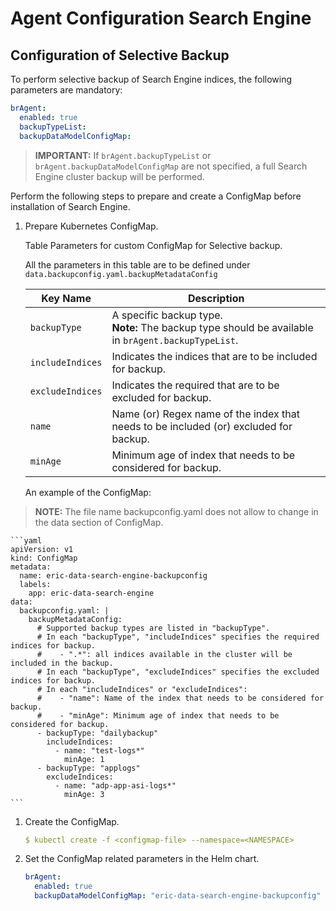 # Agent Configuration Search Engine

## Configuration of Selective Backup

To perform selective backup of Search Engine indices, the following parameters are mandatory:

```yaml
brAgent:
  enabled: true
  backupTypeList:
  backupDataModelConfigMap:
```

>**IMPORTANT:** If `brAgent.backupTypeList` or `brAgent.backupDataModelConfigMap` are not specified, a full Search Engine cluster backup will be performed.

Perform the following steps to prepare and create a ConfigMap before installation of Search Engine.

1. Prepare Kubernetes ConfigMap.

    Table Parameters for custom ConfigMap for Selective backup.

    All the parameters in this table are to be defined under `data.backupconfig.yaml.backupMetadataConfig`

    | Key Name | Description |
    |---|---|
    | `backupType` | A specific backup type. <br>**Note:** The backup type should be available in `brAgent.backupTypeList`. |
    | `includeIndices` | Indicates the indices that are to be included for backup. |
    | `excludeIndices` | Indicates the required that are to be excluded for backup. |
    | `name` | Name (or) Regex name of the index that needs to be included (or) excluded for backup. |
    | `minAge` | Minimum age of index that needs to be considered for backup. |

    An example of the ConfigMap:
>**NOTE:** The file name backupconfig.yaml does not allow to change in the data section of ConfigMap.

    ```yaml
    apiVersion: v1
    kind: ConfigMap
    metadata:
      name: eric-data-search-engine-backupconfig
      labels:
        app: eric-data-search-engine
    data:
      backupconfig.yaml: |
        backupMetadataConfig:
          # Supported backup types are listed in "backupType".
          # In each "backupType", "includeIndices" specifies the required indices for backup.
          #    - ".*": all indices available in the cluster will be included in the backup.
          # In each "backupType", "excludeIndices" specifies the excluded indices for backup.
          # In each "includeIndices" or "excludeIndices":
          #    - "name": Name of the index that needs to be considered for backup.
          #    - "minAge": Minimum age of index that needs to be considered for backup.
          - backupType: "dailybackup"
            includeIndices:
              - name: "test-logs*"
                minAge: 1
          - backupType: "applogs"
            excludeIndices:
              - name: "adp-app-asi-logs*"
                minAge: 3
    ```

1. Create the ConfigMap.

    ```yaml
    $ kubectl create -f <configmap-file> --namespace=<NAMESPACE>
    ```
1. Set the ConfigMap related parameters in the Helm chart.

    ```yaml
    brAgent:
      enabled: true
      backupDataModelConfigMap: "eric-data-search-engine-backupconfig"
    ```
